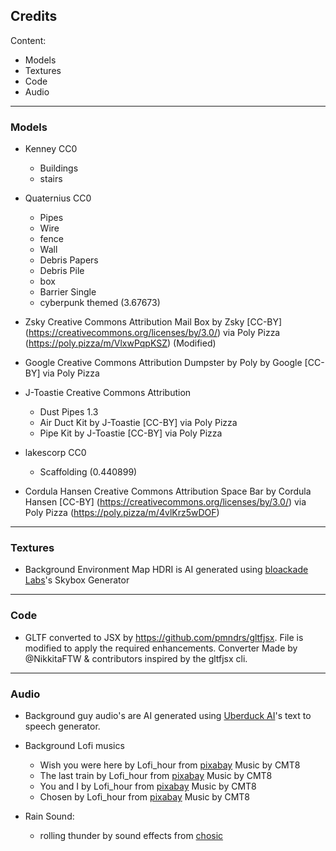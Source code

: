 ## Credits

Content:

- Models
- Textures
- Code
- Audio

---

### Models

- Kenney CC0

  - Buildings
  - stairs

- Quaternius CC0

  - Pipes
  - Wire
  - fence
  - Wall
  - Debris Papers
  - Debris Pile
  - box
  - Barrier Single
  - cyberpunk themed (3.67673)

- Zsky Creative Commons Attribution
  Mail Box by Zsky [CC-BY] (https://creativecommons.org/licenses/by/3.0/) via Poly Pizza (https://poly.pizza/m/VlxwPqpKSZ)
  (Modified)

- Google Creative Commons Attribution
  Dumpster by Poly by Google [CC-BY] via Poly Pizza

- J-Toastie Creative Commons Attribution

  - Dust Pipes 1.3
  - Air Duct Kit by J-Toastie [CC-BY] via Poly Pizza
  - Pipe Kit by J-Toastie [CC-BY] via Poly Pizza

- lakescorp CC0

  - Scaffolding (0.440899)

- Cordula Hansen Creative Commons Attribution
  Space Bar by Cordula Hansen [CC-BY] (https://creativecommons.org/licenses/by/3.0/) via Poly Pizza (https://poly.pizza/m/4vlKrz5wDOF)

---

### Textures

- Background Environment Map HDRI is AI generated using [bloackade Labs](https://www.blockadelabs.com/)'s Skybox Generator

---

### Code

- GLTF converted to JSX by https://github.com/pmndrs/gltfjsx.
  File is modified to apply the required enhancements.
  Converter Made by @NikkitaFTW & contributors inspired by the gltfjsx cli.

---

### Audio

- Background guy audio's are AI generated using [Uberduck AI](https://uberduck.ai/)'s text to speech generator.

- Background Lofi musics

  - Wish you were here by Lofi_hour from [pixabay](https://pixabay.com/music/beats-wish-you-were-here-118975/) Music by CMT8
  - The last train by Lofi_hour from [pixabay](https://pixabay.com/music/beats-the-last-train-122342/) Music by CMT8
  - You and I by Lofi_hour from [pixabay](https://pixabay.com/music/beats-you-and-i-133401/) Music by CMT8
  - Chosen by Lofi_hour from [pixabay](https://pixabay.com/music/beats-chosen-124434/) Music by CMT8

- Rain Sound:
  - rolling thunder by sound effects from [chosic](https://www.chosic.com/download-audio/54516/)
